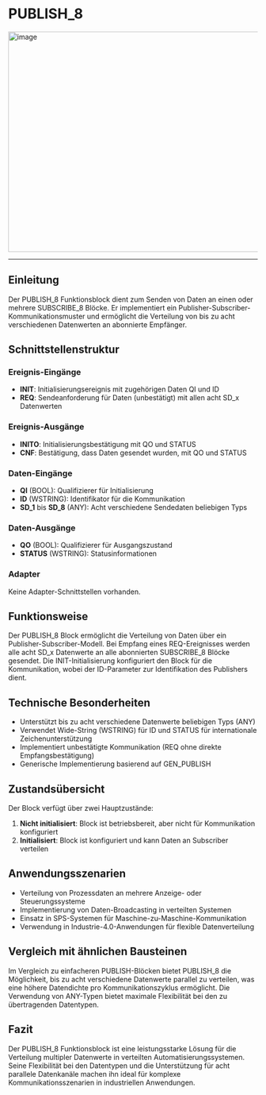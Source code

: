 # PUBLISH_8

<img width="1180" height="444" alt="image" src="https://github.com/user-attachments/assets/3ea0daaf-96d3-41f7-955f-9e7819185dd9" />

* * * * * * * * * *

## Einleitung
Der PUBLISH_8 Funktionsblock dient zum Senden von Daten an einen oder mehrere SUBSCRIBE_8 Blöcke. Er implementiert ein Publisher-Subscriber-Kommunikationsmuster und ermöglicht die Verteilung von bis zu acht verschiedenen Datenwerten an abonnierte Empfänger.

## Schnittstellenstruktur

### **Ereignis-Eingänge**
- **INIT**: Initialisierungsereignis mit zugehörigen Daten QI und ID
- **REQ**: Sendeanforderung für Daten (unbestätigt) mit allen acht SD_x Datenwerten

### **Ereignis-Ausgänge**
- **INITO**: Initialisierungsbestätigung mit QO und STATUS
- **CNF**: Bestätigung, dass Daten gesendet wurden, mit QO und STATUS

### **Daten-Eingänge**
- **QI** (BOOL): Qualifizierer für Initialisierung
- **ID** (WSTRING): Identifikator für die Kommunikation
- **SD_1** bis **SD_8** (ANY): Acht verschiedene Sendedaten beliebigen Typs

### **Daten-Ausgänge**
- **QO** (BOOL): Qualifizierer für Ausgangszustand
- **STATUS** (WSTRING): Statusinformationen

### **Adapter**
Keine Adapter-Schnittstellen vorhanden.

## Funktionsweise
Der PUBLISH_8 Block ermöglicht die Verteilung von Daten über ein Publisher-Subscriber-Modell. Bei Empfang eines REQ-Ereignisses werden alle acht SD_x Datenwerte an alle abonnierten SUBSCRIBE_8 Blöcke gesendet. Die INIT-Initialisierung konfiguriert den Block für die Kommunikation, wobei der ID-Parameter zur Identifikation des Publishers dient.

## Technische Besonderheiten
- Unterstützt bis zu acht verschiedene Datenwerte beliebigen Typs (ANY)
- Verwendet Wide-String (WSTRING) für ID und STATUS für internationale Zeichenunterstützung
- Implementiert unbestätigte Kommunikation (REQ ohne direkte Empfangsbestätigung)
- Generische Implementierung basierend auf GEN_PUBLISH

## Zustandsübersicht
Der Block verfügt über zwei Hauptzustände:
1. **Nicht initialisiert**: Block ist betriebsbereit, aber nicht für Kommunikation konfiguriert
2. **Initialisiert**: Block ist konfiguriert und kann Daten an Subscriber verteilen

## Anwendungsszenarien
- Verteilung von Prozessdaten an mehrere Anzeige- oder Steuerungssysteme
- Implementierung von Daten-Broadcasting in verteilten Systemen
- Einsatz in SPS-Systemen für Maschine-zu-Maschine-Kommunikation
- Verwendung in Industrie-4.0-Anwendungen für flexible Datenverteilung

## Vergleich mit ähnlichen Bausteinen
Im Vergleich zu einfacheren PUBLISH-Blöcken bietet PUBLISH_8 die Möglichkeit, bis zu acht verschiedene Datenwerte parallel zu verteilen, was eine höhere Datendichte pro Kommunikationszyklus ermöglicht. Die Verwendung von ANY-Typen bietet maximale Flexibilität bei den zu übertragenden Datentypen.

## Fazit
Der PUBLISH_8 Funktionsblock ist eine leistungsstarke Lösung für die Verteilung multipler Datenwerte in verteilten Automatisierungssystemen. Seine Flexibilität bei den Datentypen und die Unterstützung für acht parallele Datenkanäle machen ihn ideal für komplexe Kommunikationsszenarien in industriellen Anwendungen.

